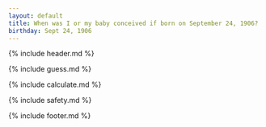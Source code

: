 ```yaml
---
layout: default
title: When was I or my baby conceived if born on September 24, 1906?
birthday: Sept 24, 1906
---
```


{% include header.md %}

{% include guess.md %}

{% include calculate.md %}

{% include safety.md %}

{% include footer.md %}



